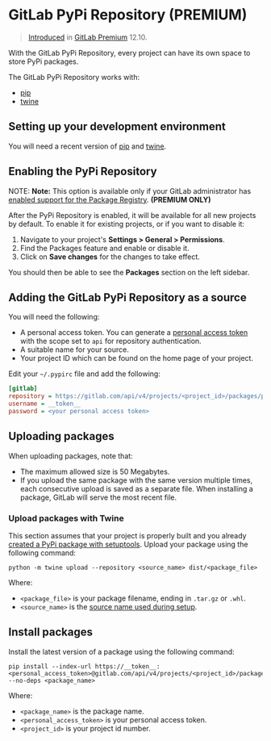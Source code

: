 # GitLab PyPi Repository **(PREMIUM)**

> [Introduced](https://gitlab.com/gitlab-org/gitlab/-/issues/208747) in [GitLab Premium](https://about.gitlab.com/pricing/) 12.10.

With the GitLab PyPi Repository, every project can have its own space to store PyPi packages.

The GitLab PyPi Repository works with:

- [pip](https://pypi.org/project/pip/)
- [twine](https://pypi.org/project/twine/)

## Setting up your development environment

You will need a recent version of [pip](https://pypi.org/project/pip/) and [twine](https://pypi.org/project/twine/).

## Enabling the PyPi Repository

NOTE: **Note:**
This option is available only if your GitLab administrator has
[enabled support for the Package Registry](../../../administration/packages/index.md). **(PREMIUM ONLY)**

After the PyPi Repository is enabled, it will be available for all new projects
by default. To enable it for existing projects, or if you want to disable it:

1. Navigate to your project's **Settings > General > Permissions**.
1. Find the Packages feature and enable or disable it.
1. Click on **Save changes** for the changes to take effect.

You should then be able to see the **Packages** section on the left sidebar.

## Adding the GitLab PyPi Repository as a source

You will need the following:

- A personal access token. You can generate a [personal access token](../../../user/profile/personal_access_tokens.md) with the scope set to `api` for repository authentication.
- A suitable name for your source.
- Your project ID which can be found on the home page of your project.

Edit your `~/.pypirc` file and add the following:

```ini
[gitlab]
repository = https://gitlab.com/api/v4/projects/<project_id>/packages/pypi
username = __token__
password = <your personal access token>
```

## Uploading packages

When uploading packages, note that:

- The maximum allowed size is 50 Megabytes.
- If you upload the same package with the same version multiple times, each consecutive upload
  is saved as a separate file. When installing a package, GitLab will serve the most recent file.

### Upload packages with Twine

This section assumes that your project is properly built and you already [created a PyPi package with setuptools](https://packaging.python.org/tutorials/packaging-projects/).
Upload your package using the following command:

```shell
python -m twine upload --repository <source_name> dist/<package_file>
```

Where:

- `<package_file>` is your package filename, ending in `.tar.gz` or `.whl`.
- `<source_name>` is the [source name used during setup](#adding-the-gitlab-pypi-repository-as-a-source).

## Install packages

Install the latest version of a package using the following command:

```shell
pip install --index-url https://__token__:<personal_access_token>@gitlab.com/api/v4/projects/<project_id>/packages/pypi/simple --no-deps <package_name>
```

Where:

- `<package_name>` is the package name.
- `<personal_access_token>` is your personal access token.
- `<project_id>` is your project id number.
